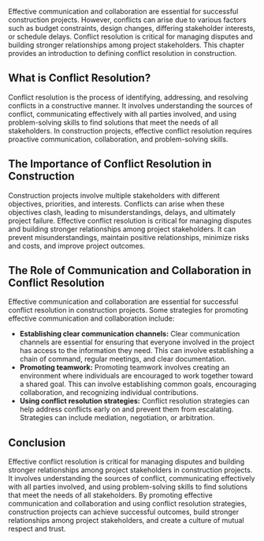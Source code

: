 
Effective communication and collaboration are essential for successful construction projects. However, conflicts can arise due to various factors such as budget constraints, design changes, differing stakeholder interests, or schedule delays. Conflict resolution is critical for managing disputes and building stronger relationships among project stakeholders. This chapter provides an introduction to defining conflict resolution in construction.

What is Conflict Resolution?
----------------------------

Conflict resolution is the process of identifying, addressing, and resolving conflicts in a constructive manner. It involves understanding the sources of conflict, communicating effectively with all parties involved, and using problem-solving skills to find solutions that meet the needs of all stakeholders. In construction projects, effective conflict resolution requires proactive communication, collaboration, and problem-solving skills.

The Importance of Conflict Resolution in Construction
-----------------------------------------------------

Construction projects involve multiple stakeholders with different objectives, priorities, and interests. Conflicts can arise when these objectives clash, leading to misunderstandings, delays, and ultimately project failure. Effective conflict resolution is critical for managing disputes and building stronger relationships among project stakeholders. It can prevent misunderstandings, maintain positive relationships, minimize risks and costs, and improve project outcomes.

The Role of Communication and Collaboration in Conflict Resolution
------------------------------------------------------------------

Effective communication and collaboration are essential for successful conflict resolution in construction projects. Some strategies for promoting effective communication and collaboration include:

* **Establishing clear communication channels:** Clear communication channels are essential for ensuring that everyone involved in the project has access to the information they need. This can involve establishing a chain of command, regular meetings, and clear documentation.
* **Promoting teamwork:** Promoting teamwork involves creating an environment where individuals are encouraged to work together toward a shared goal. This can involve establishing common goals, encouraging collaboration, and recognizing individual contributions.
* **Using conflict resolution strategies:** Conflict resolution strategies can help address conflicts early on and prevent them from escalating. Strategies can include mediation, negotiation, or arbitration.

Conclusion
----------

Effective conflict resolution is critical for managing disputes and building stronger relationships among project stakeholders in construction projects. It involves understanding the sources of conflict, communicating effectively with all parties involved, and using problem-solving skills to find solutions that meet the needs of all stakeholders. By promoting effective communication and collaboration and using conflict resolution strategies, construction projects can achieve successful outcomes, build stronger relationships among project stakeholders, and create a culture of mutual respect and trust.
